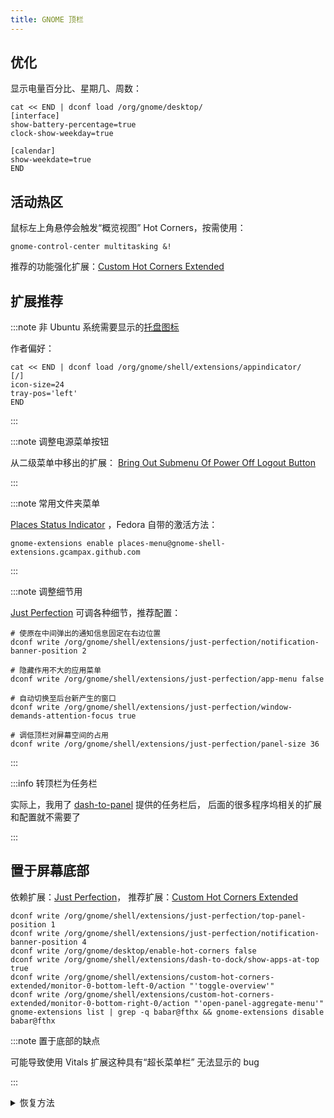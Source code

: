 ```yaml
---
title: GNOME 顶栏
---
```


## 优化

显示电量百分比、星期几、周数：

```shell
cat << END | dconf load /org/gnome/desktop/
[interface]
show-battery-percentage=true
clock-show-weekday=true

[calendar]
show-weekdate=true
END
```

## 活动热区

鼠标左上角悬停会触发“概览视图” Hot Corners，按需使用：

    gnome-control-center multitasking &!

推荐的功能强化扩展：[Custom Hot Corners Extended](https://extensions.gnome.org/extension/4167/custom-hot-corners-extended/)

## 扩展推荐

:::note 非 Ubuntu 系统需要显示的[托盘图标](https://extensions.gnome.org/extension/615/appindicator-support/)

作者偏好：

```shell
cat << END | dconf load /org/gnome/shell/extensions/appindicator/
[/]
icon-size=24
tray-pos='left'
END
```

:::

:::note 调整电源菜单按钮

从二级菜单中移出的扩展：
[Bring Out Submenu Of Power Off Logout Button](https://extensions.gnome.org/extension/2917/bring-out-submenu-of-power-offlogout-button/)

:::

:::note 常用文件夹菜单

[Places Status Indicator](https://extensions.gnome.org/extension/8/places-status-indicator/)
，Fedora 自带的激活方法：

    gnome-extensions enable places-menu@gnome-shell-extensions.gcampax.github.com

:::

:::note 调整细节用

[Just Perfection](https://extensions.gnome.org/extension/3843/just-perfection/)
可调各种细节，推荐配置：

```shell
# 使原在中间弹出的通知信息固定在右边位置
dconf write /org/gnome/shell/extensions/just-perfection/notification-banner-position 2

# 隐藏作用不大的应用菜单
dconf write /org/gnome/shell/extensions/just-perfection/app-menu false

# 自动切换至后台新产生的窗口
dconf write /org/gnome/shell/extensions/just-perfection/window-demands-attention-focus true

# 调低顶栏对屏幕空间的占用
dconf write /org/gnome/shell/extensions/just-perfection/panel-size 36
```

:::

:::info 转顶栏为任务栏

实际上，我用了 [dash-to-panel](https://extensions.gnome.org/extension/1160/dash-to-panel/) 提供的任务栏后，
后面的很多程序坞相关的扩展和配置就不需要了

:::

## 置于屏幕底部

依赖扩展：[Just Perfection](https://extensions.gnome.org/extension/3843/just-perfection/)，
推荐扩展：[Custom Hot Corners Extended](https://extensions.gnome.org/extension/4167/custom-hot-corners-extended/)

```shell
dconf write /org/gnome/shell/extensions/just-perfection/top-panel-position 1
dconf write /org/gnome/shell/extensions/just-perfection/notification-banner-position 4
dconf write /org/gnome/desktop/enable-hot-corners false
dconf write /org/gnome/shell/extensions/dash-to-dock/show-apps-at-top true
dconf write /org/gnome/shell/extensions/custom-hot-corners-extended/monitor-0-bottom-left-0/action "'toggle-overview'"
dconf write /org/gnome/shell/extensions/custom-hot-corners-extended/monitor-0-bottom-right-0/action "'open-panel-aggregate-menu'"
gnome-extensions list | grep -q babar@fthx && gnome-extensions disable babar@fthx
```

:::note 置于底部的缺点

可能导致使用 Vitals 扩展这种具有“超长菜单栏” 无法显示的 bug

:::

 <details className="let-details-to-gray">
<summary>恢复方法</summary>

```shell
dconf write /org/gnome/shell/extensions/just-perfection/top-panel-position 0
dconf write /org/gnome/shell/extensions/just-perfection/notification-banner-position 2
dconf reset /org/gnome/shell/extensions/dash-to-dock/show-apps-at-top
dconf reset /org/gnome/shell/extensions/custom-hot-corners-extended/monitor-0-bottom-left-0/action
dconf reset /org/gnome/shell/extensions/custom-hot-corners-extended/monitor-0-bottom-right-0/action
dconf reset /org/gnome/shell/extensions/custom-hot-corners-extended/monitor-0-top-left-0/action
gnome-extensions list | grep -q babar@fthx && gnome-extensions enable babar@fthx
```

</details>

<!--
### 隐藏标题栏

支持部分应用的 [Pixel Saver](https://extensions.gnome.org/extension/723/pixel-saver/) 扩展，
前置依赖：

    sudo dnf in -y xprop
-->


<!--
### gtk-title-bar

https://extensions.gnome.org/extension/1732/gtk-title-bar/
-->
